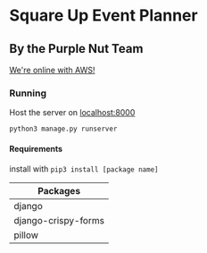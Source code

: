 # Square Up Event Planner
## By the Purple Nut Team

[We're online with AWS!](http://ec2-3-135-60-197.us-east-2.compute.amazonaws.com/)

### Running

Host the server on [localhost:8000](http://localhost:8000/)

`python3 manage.py runserver`

#### Requirements
install with `pip3 install [package name]`

| Packages |
| ----------- |
| django |
| django-crispy-forms |
| pillow |
